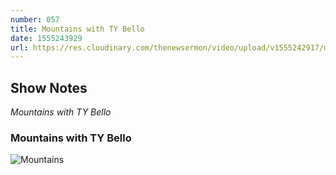 ```yaml
---
number: 057
title: Mountains with TY Bello
date: 1555243929
url: https://res.cloudinary.com/thenewsermon/video/upload/v1555242917/messages/Mountains_VI_-_TY_Bello.mp3
---
```


## Show Notes
_Mountains with TY Bello_

### Mountains with TY Bello

![Mountains](https://res.cloudinary.com/thenewsermon/image/upload/v1555242946/sermon%20display%20pictures/65980beb-3490-4547-96c3-bf35d382d779_1.jpg)